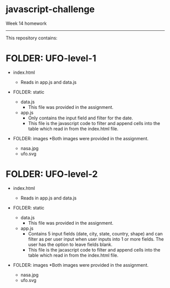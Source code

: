 # javascript-challenge
Week 14 homework

********************
This repository contains:

# FOLDER: UFO-level-1 

- index.html
	- Reads in app.js and data.js

- FOLDER: static
	- data.js 
		- This file was provided in the assignment.
	- app.js
		- Only contains the input field and filter for the date.	
		- This file is the javascript code to filter and append cells into the table which read in from the index.html file. 

- FOLDER: images
*Both images were provided in the assignment. 
	- nasa.jpg
	- ufo.svg

# FOLDER: UFO-level-2

- index.html
	- Reads in app.js and data.js

- FOLDER: static
	- data.js 
		- This file was provided in the assignment.
	- app.js
		- Contains 5 input fields (date, city, state, country, shape) and can filter as per user input when user inputs into 1 or more fields. The user has the option to leave fields blank.	
		- This file is the jacascript code to filter and append cells into the table which read in from the index.html file. 

- FOLDER: images
*Both images were provided in the assignment. 
	- nasa.jpg
	- ufo.svg